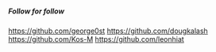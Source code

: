 ##### Follow for follow

https://github.com/george0st
https://github.com/dougkalash
https://github.com/Kos-M
https://github.com/leonhiat

